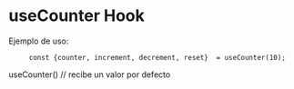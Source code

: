 # useCounter Hook

Ejemplo de uso:

```
     const {counter, increment, decrement, reset}  = useCounter(10);
```

useCounter() // recibe un valor por defecto